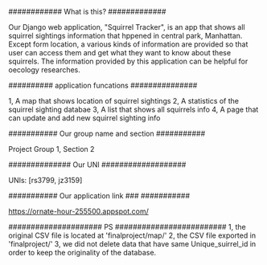 ############          What is this?	         #############

Our Django web application, "Squirrel Tracker", is an app that shows all squirrel sightings information that hppened in central park, Manhattan. Except form location, a various kinds of information are provided so that user can access them and get what they want to know about these squirrels. The information provided by this application can be helpful for oecology researches.

##########        application funcations    ###############

1, A map that shows location of squirrel sightings
2, A statistics of the squirrel sighting databae
3, A list that shows all squirrels info
4, A page that can update and add new squirrel sighting info

###########	  Our  group name and section	      ###########

Project Group 1, Section 2

##############   	    Our UNI	          ###################

UNIs: [rs3799, jz3159]

###########       Our application link      ### ###########

https://ornate-hour-255500.appspot.com/

#####################      PS     #########################
1, the original CSV file is located at 'finalproject/map/'
2, the CSV file exported in 'finalproject/'
3, we did not delete data that have same Unique_suirrel_id in order to keep the originality of the database.


